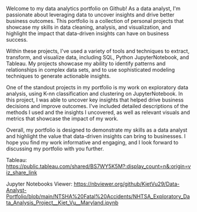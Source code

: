 Welcome to my data analytics portfolio on Github! As a data analyst, I'm passionate about leveraging data to uncover insights and drive better business outcomes. This portfolio is a collection of personal projects that showcase my skills in data cleaning, analysis, and visualization, and highlight the impact that data-driven insights can have on business success.

Within these projects, I've used a variety of tools and techniques to extract, transform, and visualize data, including SQL, Python JupyterNotebook, and Tableau. My projects showcase my ability to identify patterns and relationships in complex data sets, and to use sophisticated modeling techniques to generate actionable insights.

One of the standout projects in my portfolio is my work on exploratory data analysis, using K-nn classification and clustering on JupyterNotebook. In this project, I was able to uncover key insights that helped drive business decisions and improve outcomes. I've included detailed descriptions of the methods I used and the insights I uncovered, as well as relevant visuals and metrics that showcase the impact of my work.

Overall, my portfolio is designed to demonstrate my skills as a data analyst and highlight the value that data-driven insights can bring to businesses. I hope you find my work informative and engaging, and I look forward to discussing my portfolio with you further.

Tableau:
https://public.tableau.com/shared/BS7WY5K5M?:display_count=n&:origin=viz_share_link

Jupyter Notebooks Viewer:
https://nbviewer.org/github/KietVu29/Data-Analyst-Portfolio/blob/main/NTSHA%20Fatal%20Accidents/NHTSA_Exploratory_Data_Analysis_Project__Kiet_Vu__Maryland.ipynb
